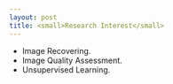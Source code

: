 ```yaml
---
layout: post
title: <small>Research Interest</small>
---
```


<ul>
<li><span style="font-size: 100%;">Image Recovering.</span></li>
<li><span style="font-size: 100%;">Image Quality Assessment.</span></li>
<li><span style="font-size: 100%;">Unsupervised Learning.</span></li>
</ul>